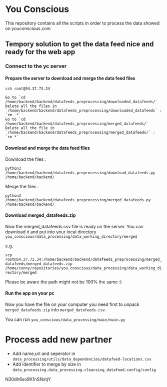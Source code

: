 # You Conscious

This repository contains all the scripts in order to process the data showed on youconscious.com

## Tempory solution to get the data feed nice and ready for the web app

### Connect to the yc server

#### Prepare the server to download and merge the data feed files 
`ssh root@54.37.73.34`

    Go to `cd /home/backend/backend/datafeeds_preprocessing/downloaded_datafeeds/`
    Delete all the files in `/home/backend/backend/datafeeds_preprocessing/downloaded_datafeeds` : `rm  *`
    Go to `cd /home/backend/backend/datafeeds_preprocessing/merged_datafeeds/`
    Delete all the file in `/home/backend/backend/datafeeds_preprocessing/merged_datafeeds/` : `rm *`


#### Download and merge the data feed files

Download the files : 

`python3 /home/backend/backend/datafeeds_preprocessing/download_datafeeds.py /home/backend/backend/`

Merge the files : 

`python3 /home/backend/backend/datafeeds_preprocessing/merged_datafeeds.py /home/backend/backend/`

#### Download merged_datafeeds.zip

Now the merged_datafeeds.csv file is ready on the server. You can download it and put into your local directory `you_conscious/data_processing/data_working_directory/merged`

e.g.

`scp root@54.37.73.34:/home/backend/backend/datafeeds_preprocessing/merged_datafeeds/merged_datafeeds.zip  /home/conny/repositories/you_conscious/data_processing/data_working_directory/merged`

Please be aware the path might not be 100% the same :) 

#### Run the app on your pc

Now you have the file on your computer you need first to unpack `merged_datafeeds.zip` into `merged_datafeeds.csv`.

You can run  `you_conscious/data_processing/main/main.py` 


# Process add new partner
- Add name,url and seperator in 
``
data_processing/utils/data_dependencies/datafeed-locations.csv
``
- Add identifier to merge by size in 
``
data_processing.data_processing.cleansing_datafeed.config/config
``
  
N30dh6so9X1nSNxtjY